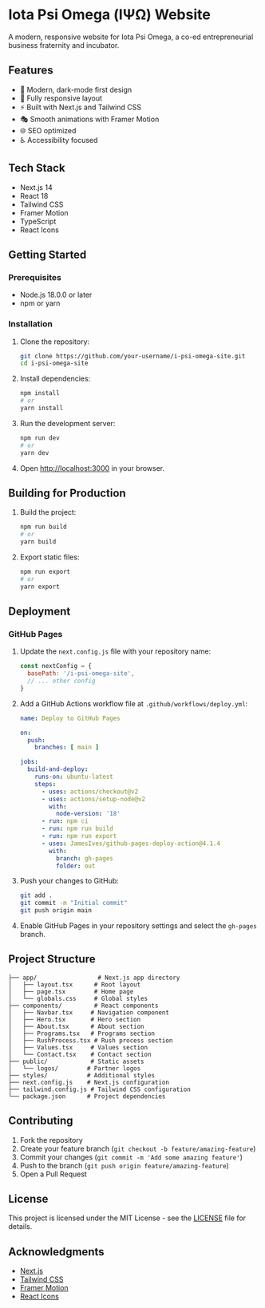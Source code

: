 # Iota Psi Omega (ΙΨΩ) Website

A modern, responsive website for Iota Psi Omega, a co-ed entrepreneurial business fraternity and incubator.

## Features

- 🎨 Modern, dark-mode first design
- 📱 Fully responsive layout
- ⚡ Built with Next.js and Tailwind CSS
- 🎭 Smooth animations with Framer Motion
- 🌐 SEO optimized
- ♿ Accessibility focused

## Tech Stack

- Next.js 14
- React 18
- Tailwind CSS
- Framer Motion
- TypeScript
- React Icons

## Getting Started

### Prerequisites

- Node.js 18.0.0 or later
- npm or yarn

### Installation

1. Clone the repository:
   ```bash
   git clone https://github.com/your-username/i-psi-omega-site.git
   cd i-psi-omega-site
   ```

2. Install dependencies:
   ```bash
   npm install
   # or
   yarn install
   ```

3. Run the development server:
   ```bash
   npm run dev
   # or
   yarn dev
   ```

4. Open [http://localhost:3000](http://localhost:3000) in your browser.

## Building for Production

1. Build the project:
   ```bash
   npm run build
   # or
   yarn build
   ```

2. Export static files:
   ```bash
   npm run export
   # or
   yarn export
   ```

## Deployment

### GitHub Pages

1. Update the `next.config.js` file with your repository name:
   ```js
   const nextConfig = {
     basePath: '/i-psi-omega-site',
     // ... other config
   }
   ```

2. Add a GitHub Actions workflow file at `.github/workflows/deploy.yml`:
   ```yaml
   name: Deploy to GitHub Pages

   on:
     push:
       branches: [ main ]

   jobs:
     build-and-deploy:
       runs-on: ubuntu-latest
       steps:
         - uses: actions/checkout@v2
         - uses: actions/setup-node@v2
           with:
             node-version: '18'
         - run: npm ci
         - run: npm run build
         - run: npm run export
         - uses: JamesIves/github-pages-deploy-action@4.1.4
           with:
             branch: gh-pages
             folder: out
   ```

3. Push your changes to GitHub:
   ```bash
   git add .
   git commit -m "Initial commit"
   git push origin main
   ```

4. Enable GitHub Pages in your repository settings and select the `gh-pages` branch.

## Project Structure

```
├── app/                 # Next.js app directory
│   ├── layout.tsx      # Root layout
│   ├── page.tsx        # Home page
│   └── globals.css     # Global styles
├── components/         # React components
│   ├── Navbar.tsx     # Navigation component
│   ├── Hero.tsx       # Hero section
│   ├── About.tsx      # About section
│   ├── Programs.tsx   # Programs section
│   ├── RushProcess.tsx # Rush process section
│   ├── Values.tsx     # Values section
│   └── Contact.tsx    # Contact section
├── public/            # Static assets
│   └── logos/        # Partner logos
├── styles/           # Additional styles
├── next.config.js    # Next.js configuration
├── tailwind.config.js # Tailwind CSS configuration
└── package.json      # Project dependencies
```

## Contributing

1. Fork the repository
2. Create your feature branch (`git checkout -b feature/amazing-feature`)
3. Commit your changes (`git commit -m 'Add some amazing feature'`)
4. Push to the branch (`git push origin feature/amazing-feature`)
5. Open a Pull Request

## License

This project is licensed under the MIT License - see the [LICENSE](LICENSE) file for details.

## Acknowledgments

- [Next.js](https://nextjs.org/)
- [Tailwind CSS](https://tailwindcss.com/)
- [Framer Motion](https://www.framer.com/motion/)
- [React Icons](https://react-icons.github.io/react-icons/) 